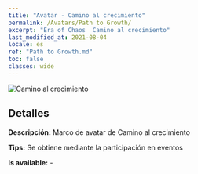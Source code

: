 ```yaml
---
title: "Avatar - Camino al crecimiento"
permalink: /Avatars/Path to Growth/
excerpt: "Era of Chaos  Camino al crecimiento"
last_modified_at: 2021-08-04
locale: es
ref: "Path to Growth.md"
toc: false
classes: wide
---
```

 ![Camino al crecimiento](/images/a/avatarFrame_68.png)

## Detalles

 **Descripción:** Marco de avatar de Camino al crecimiento 

 **Tips:** Se obtiene mediante la participación en eventos 

 **Is available:**  - 

